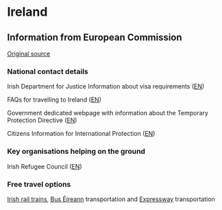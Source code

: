 # Ireland

## Information from European Commission

[Original source ](https://ec.europa.eu/info/strategy/priorities-2019-2024/stronger-europe-world/eu-solidarity-ukraine/eu-assistance-ukraine/information-people-fleeing-war-ukraine)

### National contact details

Irish Department for Justice Information about visa requirements ([EN](https://www.irishimmigration.ie/the-minister-for-justice-helen-mcentee-td-has-announced-the-immediate-lifting-of-entry-visa-requirements-for-ukrainian-nationals/))

FAQs for travelling to Ireland ([EN](https://www.irishimmigration.ie/wp-content/uploads/2022/03/FAQ-Ukraine-Final.pdf))

Government dedicated webpage with information about the Temporary Protection Directive ([EN](https://www.gov.ie/en/campaigns/bc537-irelands-response-to-the-situation-in-ukraine/))

Citizens Information for International Protection ([EN](https://www.citizensinformation.ie/en/moving_country/asylum_seekers_and_refugees/the_asylum_process_in_ireland/applying_for_refugee_status_in_ireland.html))

### Key organisations helping on the ground

Irish Refugee Council ([EN](https://www.irishrefugeecouncil.ie/ukraine-information-note))

### Free travel options

[Irish rail trains](https://www.irishrail.ie/en-ie/news/rail-travel-for-arriving-ukrainian-refugees), [Bus Éireann](https://www.buseireann.ie/service_updates.php?id=5680&month=Mar) transportation and [Expressway](https://www.expressway.ie/) transportation
